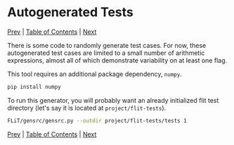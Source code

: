 # Autogenerated Tests

[Prev](analyze-results.md)
|
[Table of Contents](README.md)
|
[Next](test-input-generator.md)

There is some code to randomly generate test cases.  For now, these autogenerated test cases are limited to a small number of arithmetic expressions, almost all of which demonstrate variability on at least one flag.

This tool requires an additional package dependency, `numpy`.

```bash
pip install numpy
```

To run this generator, you will probably want an already initialized flit test directory (let's say it is located at `project/flit-tests`).

```bash
FLiT/gensrc/gensrc.py --outdir project/flit-tests/tests 1
```

[Prev](analyze-results.md)
|
[Table of Contents](README.md)
|
[Next](test-input-generator.md)

